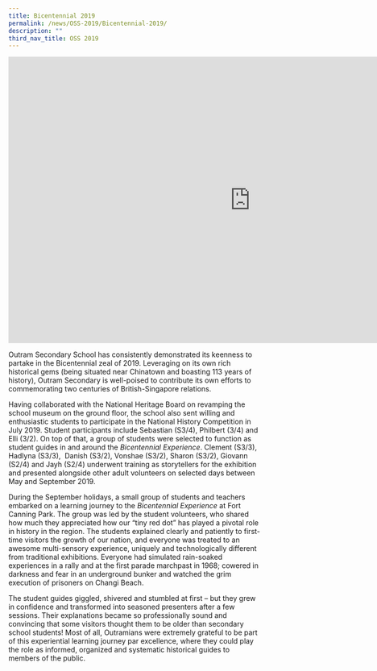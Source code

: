 ```yaml
---
title: Bicentennial 2019
permalink: /news/OSS-2019/Bicentennial-2019/
description: ""
third_nav_title: OSS 2019
---
```

<iframe allowfullscreen="true" height="569" width="960" frameborder="0" src="https://docs.google.com/presentation/d/e/2PACX-1vTI4d0MFKoVOTtRsbHdPfZIUMaG3hoyi_ldEGGJ2VmLXMzaXrKE61t5L9FOYttv87IZcCkJUnlvH-Nn/embed?start=false&amp;loop=false&amp;delayms=3000"></iframe>

Outram Secondary School has consistently demonstrated its keenness to partake in the Bicentennial zeal of 2019. Leveraging on its own rich historical gems (being situated near Chinatown and boasting 113 years of history), Outram Secondary is well-poised to contribute its own efforts to commemorating two centuries of British-Singapore relations.

Having collaborated with the National Heritage Board on revamping the school museum on the ground floor, the school also sent willing and enthusiastic students to participate in the National History Competition in July 2019. Student participants include Sebastian (S3/4), Philbert (3/4) and Elli (3/2). On top of that, a group of students were selected to function as student guides in and around the&nbsp;_Bicentennial Experience_. Clement (S3/3), Hadlyna (S3/3),&nbsp; Danish (S3/2), Vonshae (S3/2), Sharon (S3/2), Giovann (S2/4) and Jayh (S2/4) underwent training as storytellers for the exhibition and presented alongside other adult volunteers on selected days between May and September 2019.&nbsp;

During the September holidays, a small group of students and teachers embarked on a learning journey to the&nbsp;_Bicentennial Experience_&nbsp;at Fort Canning Park. The group was led by the student volunteers, who shared how much they appreciated how our “tiny red dot” has played a pivotal role in history in the region. The students explained clearly and patiently to first-time visitors the growth of our nation, and everyone was treated to an awesome multi-sensory experience, uniquely and technologically different from traditional exhibitions. Everyone had simulated rain-soaked experiences in a rally and at the first parade marchpast in 1968; cowered in darkness and fear in an underground bunker and watched the grim execution of prisoners on Changi Beach.

The student guides giggled, shivered and stumbled at first – but they grew in confidence and transformed into seasoned presenters after a few sessions. Their explanations became so professionally sound and convincing that some visitors thought them to be older than secondary school students! Most of all, Outramians were extremely grateful to be part of this experiential learning journey par excellence, where they could play the role as informed, organized and systematic historical guides to members of the public.